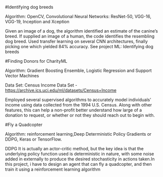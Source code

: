 #Identifying dog breeds

Algorithm: OpenCV, Convolutional Neural Networks: ResNet-50, VGG-16, VGG-19, Inception and Xception

Given an image of a dog, the algorithm identified an estimate of the canine’s breed. If supplied an image of a human, the code identifies the resembling dog breed. Used transfer learning on several CNN architectures, finally picking one which yielded 84% accuracy. See project ML: Identifying dog breeds

#Finding Donors for CharityML

Algorithm: Gradient Boosting Ensemble, Logistic Regression and Support Vector Machines

Data Set: Census Income Data Set - https://archive.ics.uci.edu/ml/datasets/Census+Income

Employed several supervised algorithms to accurately model individuals' income using data collected from the 1994 U.S. Census. Along with other features, this can help a non-profit better understand how large of a donation to request, or whether or not they should reach out to begin with.


#Fly a Quadcopter

Algorithm: reinforcement learning,Deep Deterministic Policy Gradients or DDPG, Keras or TensorFlow.

DDPG It is actually an actor-critic method, but the key idea is that the underlying policy function used is deterministic in nature, with some noise added in externally to produce the desired stochasticity in actions taken.In this project, i have to design an agent that can fly a quadcopter, and then train it using a reinforcement learning algorithm 
